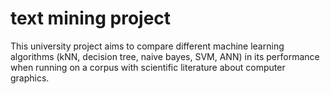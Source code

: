 # text mining project
This university project aims to compare different machine learning algorithms (kNN, decision tree, naive bayes, SVM, ANN) in its performance when running on a corpus with scientific literature about computer graphics.
